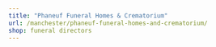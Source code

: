 ```yaml
---
title: "Phaneuf Funeral Homes & Crematorium"
url: /manchester/phaneuf-funeral-homes-and-crematorium/
shop: funeral directors
---
```


